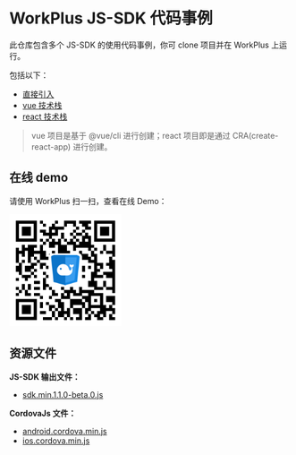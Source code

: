 # WorkPlus JS-SDK 代码事例

此仓库包含多个 JS-SDK 的使用代码事例，你可 clone 项目并在 WorkPlus 上运行。

包括以下：

* [直接引入](https://github.com/WorkPlusFE/js-sdk-demo/tree/master/normal)
* [vue 技术栈](https://github.com/WorkPlusFE/js-sdk-demo/tree/master/vue)
* [react 技术栈](https://github.com/WorkPlusFE/js-sdk-demo/tree/master/react)

> vue 项目是基于 @vue/cli 进行创建；react 项目即是通过 CRA(create-react-app) 进行创建。

## 在线 demo

请使用 WorkPlus 扫一扫，查看在线 Demo：

<p class="w6s-image">
  <img src="qrcode.png" alt="sdk demo" width="200px" />
</p>

## 资源文件

**JS-SDK 输出文件：**

* <a href="https://open.workplus.io/static/js-sdk/sdk.min.1.1.0-beta.0.js" download="sdk.min.js" >sdk.min.1.1.0-beta.0.js</a>

**CordovaJs 文件：**

* <a href="https://open.workplus.io/static/android.cordova.min.js" download="android.cordova.min.js" >android.cordova.min.js</a>
* <a href="https://open.workplus.io/static/ios.cordova.min.js" download="ios.cordova.min.js" >ios.cordova.min.js</a>

